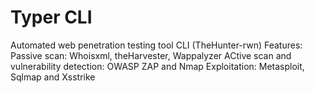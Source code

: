 # Typer CLI
Automated web penetration testing tool CLI (TheHunter-rwn)
Features:
Passive scan: Whoisxml, theHarvester, Wappalyzer
ACtive scan and vulnerability detection: OWASP ZAP and Nmap
Exploitation: Metasploit, Sqlmap and Xsstrike
